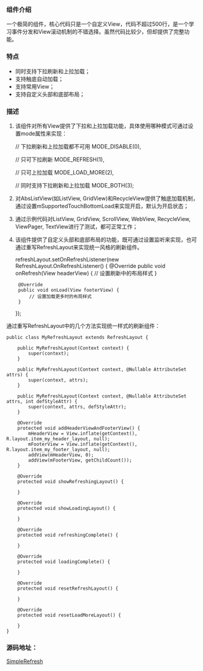 ### 组件介绍
一个极简的组件，核心代码只是一个自定义View，代码不超过500行，是一个学习事件分发和View滚动机制的不错选择。虽然代码比较少，但却提供了完整功能。

### 特点

- 同时支持下拉刷新和上拉加载；
- 支持触底自动加载；
- 支持常用View；
- 支持自定义头部和底部布局；


### 描述

1. 该组件对所有View提供了下拉和上拉加载功能，具体使用哪种模式可通过设置mode属性来实现：


    // 下拉刷新和上拉加载都不可用
	MODE_DISABLE(0),
	
	// 只可下拉刷新
	MODE_REFRESH(1),
	
	// 只可上拉加载
	MODE_LOAD_MORE(2),
	
	// 同时支持下拉刷新和上拉加载
	MODE_BOTH(3);
	
2. 对AbsListView(如ListView, GridView)和RecycleView提供了触底加载机制，通过设置mSupportedTouchBottomLoad来实现开启，默认为开启状态；

3. 通过示例代码对ListView, GridView, ScrollView, WebView, RecycleView, ViewPager, TextView进行了测试，都可正常工作；

4. 该组件提供了自定义头部和底部布局的功能，既可通过设置监听来实现，也可通过重写RefreshLayout来实现统一风格的刷新组件。


    refreshLayout.setOnRefreshListener(new RefreshLayout.OnRefreshListener() {
    	@Override
    	public void onRefresh(View headerView) {
    		// 设置刷新中的布局样式
    	}
    
    	@Override
    	public void onLoad(View footerView) {
    		// 设置加载更多时的布局样式
    	}
    });
   
通过重写RefreshLayout中的几个方法实现统一样式的刷新组件：

    public class MyRefreshLayout extends RefreshLayout {
    
    	public MyRefreshLayout(Context context) {
    		super(context);
    	}
    
    	public MyRefreshLayout(Context context, @Nullable AttributeSet attrs) {
    		super(context, attrs);
    	}
    
    	public MyRefreshLayout(Context context, @Nullable AttributeSet attrs, int defStyleAttr) {
    		super(context, attrs, defStyleAttr);
    	}
    
    	@Override
    	protected void addHeaderViewAndFooterView() {
    		mHeaderView = View.inflate(getContext(), R.layout.item_my_header_layout, null);
    		mFooterView = View.inflate(getContext(), R.layout.item_my_footer_layout, null);
    		addView(mHeaderView, 0);
    		addView(mFooterView, getChildCount());
    	}
    
    	@Override
    	protected void showRefreshingLayout() {
    		
    	}
    
    	@Override
    	protected void showLoadingLayout() {
    		
    	}
    
    	@Override
    	protected void refreshingComplete() {
    		
    	}
    
    	@Override
    	protected void loadingComplete() {
    		
    	}
    
    	@Override
    	protected void resetRefreshLayout() {
    		
    	}
    
    	@Override
    	protected void resetLoadMoreLayout() {
    		
    	}
    }

### 源码地址：
[SimpleRefresh](https://github.com/JuHonggang/SimpleRefreshLayout)

